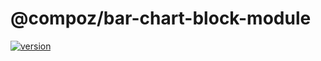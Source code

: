 # @compoz/bar-chart-block-module

[![version](https://img.shields.io/npm/v/@compoz/bar-chart-block-module.svg?style=flat-square)](https://www.npmjs.com/package/@compoz/bar-chart-block-module)
